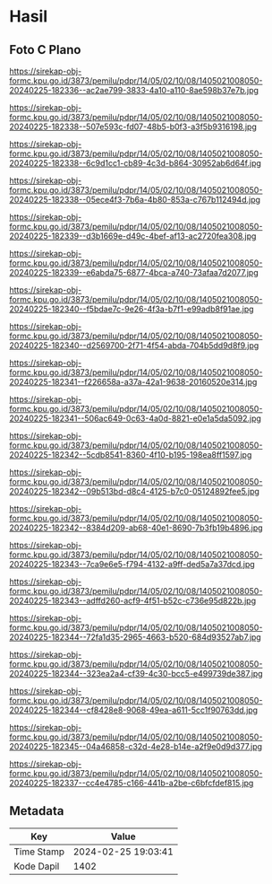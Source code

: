 # Hasil

## Foto C Plano

https://sirekap-obj-formc.kpu.go.id/3873/pemilu/pdpr/14/05/02/10/08/1405021008050-20240225-182336--ac2ae799-3833-4a10-a110-8ae598b37e7b.jpg

https://sirekap-obj-formc.kpu.go.id/3873/pemilu/pdpr/14/05/02/10/08/1405021008050-20240225-182338--507e593c-fd07-48b5-b0f3-a3f5b9316198.jpg

https://sirekap-obj-formc.kpu.go.id/3873/pemilu/pdpr/14/05/02/10/08/1405021008050-20240225-182338--6c9d1cc1-cb89-4c3d-b864-30952ab6d64f.jpg

https://sirekap-obj-formc.kpu.go.id/3873/pemilu/pdpr/14/05/02/10/08/1405021008050-20240225-182338--05ece4f3-7b6a-4b80-853a-c767b112494d.jpg

https://sirekap-obj-formc.kpu.go.id/3873/pemilu/pdpr/14/05/02/10/08/1405021008050-20240225-182339--d3b1669e-d49c-4bef-af13-ac2720fea308.jpg

https://sirekap-obj-formc.kpu.go.id/3873/pemilu/pdpr/14/05/02/10/08/1405021008050-20240225-182339--e6abda75-6877-4bca-a740-73afaa7d2077.jpg

https://sirekap-obj-formc.kpu.go.id/3873/pemilu/pdpr/14/05/02/10/08/1405021008050-20240225-182340--f5bdae7c-9e26-4f3a-b7f1-e99adb8f91ae.jpg

https://sirekap-obj-formc.kpu.go.id/3873/pemilu/pdpr/14/05/02/10/08/1405021008050-20240225-182340--d2569700-2f71-4f54-abda-704b5dd9d8f9.jpg

https://sirekap-obj-formc.kpu.go.id/3873/pemilu/pdpr/14/05/02/10/08/1405021008050-20240225-182341--f226658a-a37a-42a1-9638-20160520e314.jpg

https://sirekap-obj-formc.kpu.go.id/3873/pemilu/pdpr/14/05/02/10/08/1405021008050-20240225-182341--506ac649-0c63-4a0d-8821-e0e1a5da5092.jpg

https://sirekap-obj-formc.kpu.go.id/3873/pemilu/pdpr/14/05/02/10/08/1405021008050-20240225-182342--5cdb8541-8360-4f10-b195-198ea8ff1597.jpg

https://sirekap-obj-formc.kpu.go.id/3873/pemilu/pdpr/14/05/02/10/08/1405021008050-20240225-182342--09b513bd-d8c4-4125-b7c0-05124892fee5.jpg

https://sirekap-obj-formc.kpu.go.id/3873/pemilu/pdpr/14/05/02/10/08/1405021008050-20240225-182342--8384d209-ab68-40e1-8690-7b3fb19b4896.jpg

https://sirekap-obj-formc.kpu.go.id/3873/pemilu/pdpr/14/05/02/10/08/1405021008050-20240225-182343--7ca9e6e5-f794-4132-a9ff-ded5a7a37dcd.jpg

https://sirekap-obj-formc.kpu.go.id/3873/pemilu/pdpr/14/05/02/10/08/1405021008050-20240225-182343--adffd260-acf9-4f51-b52c-c736e95d822b.jpg

https://sirekap-obj-formc.kpu.go.id/3873/pemilu/pdpr/14/05/02/10/08/1405021008050-20240225-182344--72fa1d35-2965-4663-b520-684d93527ab7.jpg

https://sirekap-obj-formc.kpu.go.id/3873/pemilu/pdpr/14/05/02/10/08/1405021008050-20240225-182344--323ea2a4-cf39-4c30-bcc5-e499739de387.jpg

https://sirekap-obj-formc.kpu.go.id/3873/pemilu/pdpr/14/05/02/10/08/1405021008050-20240225-182344--cf8428e8-9068-49ea-a611-5cc1f90763dd.jpg

https://sirekap-obj-formc.kpu.go.id/3873/pemilu/pdpr/14/05/02/10/08/1405021008050-20240225-182345--04a46858-c32d-4e28-b14e-a2f9e0d9d377.jpg

https://sirekap-obj-formc.kpu.go.id/3873/pemilu/pdpr/14/05/02/10/08/1405021008050-20240225-182337--cc4e4785-c166-441b-a2be-c6bfcfdef815.jpg


## Metadata

| Key        | Value               |
| ---------- | ------------------- |
| Time Stamp | 2024-02-25 19:03:41 |
| Kode Dapil | 1402                |



